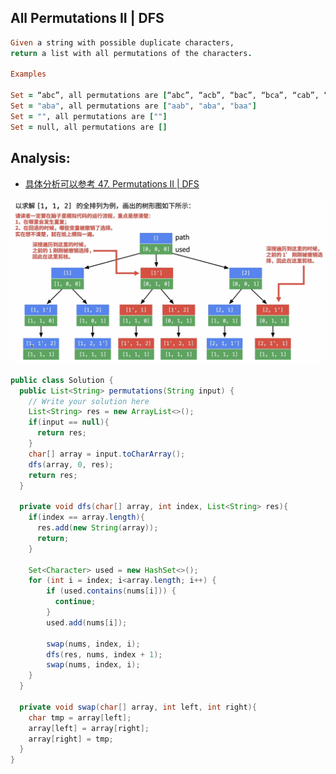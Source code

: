 ## All Permutations II | DFS

```ruby
Given a string with possible duplicate characters, 
return a list with all permutations of the characters.

Examples

Set = “abc”, all permutations are [“abc”, “acb”, “bac”, “bca”, “cab”, “cba”]
Set = "aba", all permutations are ["aab", "aba", "baa"]
Set = "", all permutations are [""]
Set = null, all permutations are []
```

## Analysis:

- [具体分析可以参考 47. Permutations II | DFS](https://novemberfall.github.io/LeetCode-NoteBook/#/m6/permutationsII)

![](img/2021-07-18-15-55-33.png)



```java
public class Solution {
  public List<String> permutations(String input) {
    // Write your solution here
    List<String> res = new ArrayList<>();
    if(input == null){
      return res;
    }
    char[] array = input.toCharArray();
    dfs(array, 0, res);
    return res;
  }

  private void dfs(char[] array, int index, List<String> res){
    if(index == array.length){
      res.add(new String(array));
      return;
    }

    Set<Character> used = new HashSet<>();
    for (int i = index; i<array.length; i++) {
        if (used.contains(nums[i])) {
          continue;
        }
        used.add(nums[i]);
        
        swap(nums, index, i);
        dfs(res, nums, index + 1);
        swap(nums, index, i);
    }
  }

  private void swap(char[] array, int left, int right){
    char tmp = array[left];
    array[left] = array[right];
    array[right] = tmp;
  }
}
```